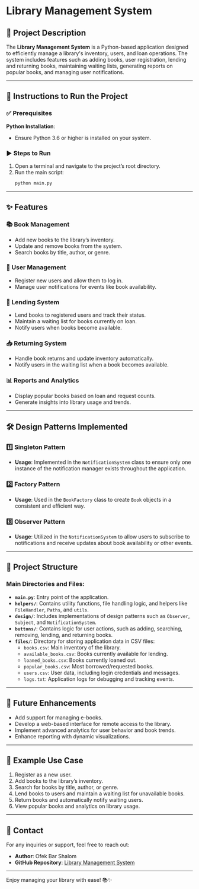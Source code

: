 
# Library Management System

## 📖 Project Description
The **Library Management System** is a Python-based application designed to efficiently manage a library's inventory, users, and loan operations. The system includes features such as adding books, user registration, lending and returning books, maintaining waiting lists, generating reports on popular books, and managing user notifications.

---

## 🚀 Instructions to Run the Project

### ✅ Prerequisites
**Python Installation**:
   - Ensure Python 3.6 or higher is installed on your system.


### ▶️ Steps to Run
1. Open a terminal and navigate to the project’s root directory.
2. Run the main script:
   ```bash
   python main.py
   ```

---

## ✨ Features

### 📚 Book Management
- Add new books to the library’s inventory.
- Update and remove books from the system.
- Search books by title, author, or genre.

### 👤 User Management
- Register new users and allow them to log in.
- Manage user notifications for events like book availability.

### 🔄 Lending System
- Lend books to registered users and track their status.
- Maintain a waiting list for books currently on loan.
- Notify users when books become available.

### 📥 Returning System
- Handle book returns and update inventory automatically.
- Notify users in the waiting list when a book becomes available.

### 📊 Reports and Analytics
- Display popular books based on loan and request counts.
- Generate insights into library usage and trends.

---

## 🛠️ Design Patterns Implemented

### 1️⃣ **Singleton Pattern**
- **Usage**: Implemented in the `NotificationSystem` class to ensure only one instance of the notification manager exists throughout the application.

### 2️⃣ **Factory Pattern**
- **Usage**: Used in the `BookFactory` class to create `Book` objects in a consistent and efficient way.

### 3️⃣ **Observer Pattern**
- **Usage**: Utilized in the `NotificationSystem` to allow users to subscribe to notifications and receive updates about book availability or other events.

---

## 📂 Project Structure

### Main Directories and Files:
- **`main.py`**: Entry point of the application.
- **`helpers/`**: Contains utility functions, file handling logic, and helpers like `FileHandler`, `Paths`, and `utils`.
- **`design/`**: Includes implementations of design patterns such as `Observer`, `Subject`, and `NotificationSystem`.
- **`buttons/`**: Contains logic for user actions, such as adding, searching, removing, lending, and returning books.
- **`files/`**: Directory for storing application data in CSV files:
  - `books.csv`: Main inventory of the library.
  - `available_books.csv`: Books currently available for lending.
  - `loaned_books.csv`: Books currently loaned out.
  - `popular_books.csv`: Most borrowed/requested books.
  - `users.csv`: User data, including login credentials and messages.
  - `logs.txt`: Application logs for debugging and tracking events.

---

## 🔮 Future Enhancements
- Add support for managing e-books.
- Develop a web-based interface for remote access to the library.
- Implement advanced analytics for user behavior and book trends.
- Enhance reporting with dynamic visualizations.

---

## 📝 Example Use Case
1. Register as a new user.
2. Add books to the library’s inventory.
3. Search for books by title, author, or genre.
4. Lend books to users and maintain a waiting list for unavailable books.
5. Return books and automatically notify waiting users.
6. View popular books and analytics on library usage.

---

## 📧 Contact
For any inquiries or support, feel free to reach out:
- **Author**: Ofek Bar Shalom
- **GitHub Repository**: [Library Management System](https://github.com/ofekbarshalom/Python/tree/main/Library/Library22)

---

Enjoy managing your library with ease! 📚✨

